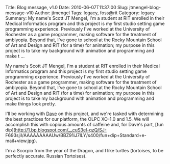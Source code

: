Title: Blog message, v1.0
Date: 2010-06-07T11:37:00
Slug: jtmengel-blog-message-v10
Author: jtmengel
Tags: legacy, foss@rit
Category: legacy
Summary: My name's Scott JT Mengel, I'm a student at RIT enrolled in their Medical Informatics program and this project is my first studio setting game programming experience. Previously I've worked at the University of Rochester as a game programmer, making software for the treatment of amblyopia. Beyond that, I've gone to school at the Rocky Mountain School of Art and Design and RIT (for a time) for animation; my purpose in this project is to take my background with animation and programming and make t ... 

My name's Scott JT Mengel, I'm a student at RIT enrolled in their Medical
Informatics program and this project is my first studio setting game
programming experience. Previously I've worked at the University of Rochester
as a game programmer, making software for the treatment of amblyopia. Beyond
that, I've gone to school at the Rocky Mountain School of Art and Design and
RIT (for a time) for animation; my purpose in this project is to take my
background with animation and programming and make things look pretty.

I'll be working with [Dave](http://foss.rit.edu/blog/14) on this project, and
we're tasked with determining the best practices for our platform, the OLPC
XO-1.0 and 1.5. We will accomplish this with copious amounts of caffeine and,
for Dave's part, [fun dip](http://1.bp.blogspot.com/__cuS3eI-qzQ/SJ-
F693sjiI/AAAAAAAAAUw/BBZ91iJ7lLY/s400/fun+dip+Standard+e-mail+view.jpg).

I'm a Scorpio from the year of the Dragon, and I like turtles (tortoises, to
be perfectly accurate. Russian Tortoises).

